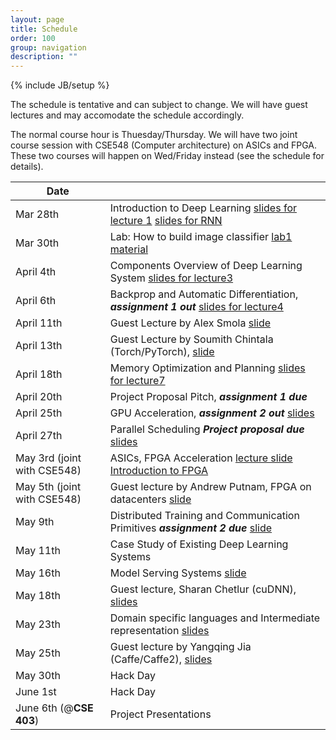 ```yaml
---
layout: page
title: Schedule
order: 100
group: navigation
description: ""
---
```

{% include JB/setup %}

The schedule is tentative and can subject to change.
We will have guest lectures and may accomodate the schedule accordingly.

The normal course hour is Thuesday/Thursday. We will have two joint course session
with CSE548 (Computer architecture) on ASICs and FPGA. These two courses will
happen on Wed/Friday instead (see the schedule for details).

| Date                     |                                                       |
|--------------------------| ------------------------------------------------------|
| Mar 28th                 |   Introduction to Deep Learning [slides for lecture 1](pdf/lecture1.pdf) [slides for RNN](pdf/lecture1-p2-rnn.pdf) |
| Mar 30th                 |   Lab: How to build image classifier [lab1 material](https://github.com/dlsys-course/lab1) |
| April 4th                |   Components Overview of  Deep Learning System  [slides for lecture3](pdf/lecture3.pdf) |
| April 6th                |   Backprop and Automatic Differentiation, ***assignment 1 out*** [slides for lecture4](pdf/lecture4.pdf) |
| April 11th               |   Guest Lecture by Alex Smola [slide](pdf/alex_smola_guest_lecture.pdf) |
| April 13th               |   Guest Lecture by Soumith Chintala (Torch/PyTorch), [slide](pdf/soumith_guest_lecture.pdf)|
| April 18th               |   Memory Optimization and Planning [slides for lecture7](pdf/lecture7.pdf) |
| April 20th               |   Project Proposal Pitch, ***assignment 1 due***  |
| April 25th               |   GPU Acceleration, ***assignment 2 out*** [slides](pdf/lecture8.pdf) |
| April 27th               |   Parallel Scheduling  ***Project proposal due*** [slides](pdf/lecture9.pdf)|
| May 3rd (joint with CSE548) |   ASICs, FPGA Acceleration [lecture slide](pdf/joint-lecture-specialization.pdf) [Introduction to FPGA](pdf/joint-lecture-FPGA.pdf)|
| May 5th (joint with CSE548) |   Guest lecture by Andrew Putnam, FPGA on datacenters [slide](pdf/catapult_guest_lecture.pdf) |
| May 9th                  | Distributed Training and Communication Primitives ***assignment 2 due*** [slide](pdf/lecture12.pdf)|
| May 11th                 |  Case Study of Existing Deep Learning Systems |
| May 16th                 |   Model Serving Systems [slide](pdf/lecture14.pdf) |
| May 18th                 |   Guest lecture, Sharan Chetlur (cuDNN), [slides](pdf/sharan_guest_lecture.pdf) |
| May 23th                 |   Domain specific languages and Intermediate representation  [slides](pdf/lecture16.pdf) |
| May 25th                 |   Guest lecture by Yangqing Jia (Caffe/Caffe2), [slides](pdf/yangqing_guest_lecture.pdf)  |
| May 30th                 |   Hack Day                 |
| June 1st                 |   Hack Day                  |
| June 6th (@**CSE 403**)  |   Project Presentations     |
